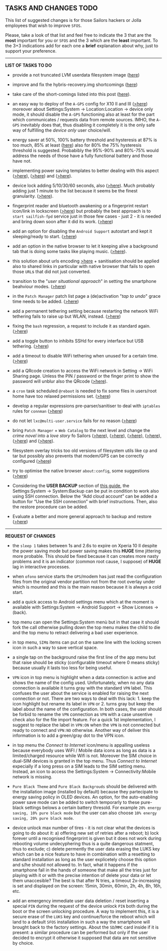 ## TASKS AND CHANGES TODO

This list of suggested changes is for those Sailors hackers or Jolla employees that wish to improve `SFOS`. 

Please, take a look of that list and feel free to indicate the 3 that are the **most** important for you or `SFOS` and the 3 which are the **least** important. To the 3+3 indications add for each one a **brief** explanation about why, just to support your preference.

---

**LIST OF TASKS TO DO**

* provide a not truncated LVM userdata filesystem image ([here](todo/truncated-LVM-volume-issue.md))

* improve and fix the hybris-recovery.img shortcomings ([here](recovery-image-refactoring.md))

* take care of the short-comings listed into this post ([here](todo/first-impact-with-sailfish-os.md)). 
 
* an easy way to deploy of the `A-GPS` config for X10 II and III ([>here](https://forum.sailfishos.org/t/quick-start-guide-v1-4-2/15857/6)) moreover about Settings:System -> Location:Location -> device only mode, it should disable the `A-GPS` functioning also at least for the part which communicates / requests data from remote sources. IMHO, the `A-GPS` inevitably does that, thus disabling it completely it is the only safe way of fulfilling the *device only* user choice/will.

* energy saver at 50%, 100% battery threshold and hysteresis at 87% is too much, 85% at least ([here](knowhow/battery-recharge-and-power-saving.md)) also for 80% the 75% hysteresis threshold is suggested. Probabibly the 95%-90% and 80%-75% would address the needs of those have a fully functional battery and those have not.

* implementing power saving templates to better dealing with this aspect ([>here](https://forum.sailfishos.org/t/please-add-function-for-automatic-power-saving-mode/7322/23)), ([>here](https://forum.sailfishos.org/t/the-bluetooth-crazy-cpu-usage-creates-battery-drain/16070/1)) and ([>here](https://forum.sailfishos.org/t/energy-saving-for-xperia-10-ii-and-iii/15883/1)).

* device lock adding 5/10/30/60 seconds, also ([>here](https://forum.sailfishos.org/t/custom-timeouts-for-automatic-device-lock-or-at-least-more-options/8513/3)). Much probably adding just 1 minute to the list because it seems be the finest granularity. ([>here](https://forum.sailfishos.org/t/custom-timeouts-for-automatic-device-lock-or-at-least-more-options/8513/6)).

* fingerprint reader and bluetooth awakening or a fingerprint restart icon/link in lockscreen ([>here](https://forum.sailfishos.org/t/fingerprint-reader-restart-in-lockscreen/15878/4)) but probably the best approach is to `start sailfish-fpd` service just in those few cases - just 2 - it is needed and bring down soon after it did its work. ([>here](https://forum.sailfishos.org/t/patches-by-ichthyosaurus/15387/48))

* add an option for disabling the `Android Support` autostart and kept it sleeping/ready to start. ([>here](https://forum.sailfishos.org/t/energy-saving-for-xperia-10-ii-and-iii/15883/1))

* add an option in the native browser to let it keeping alive a background tab that is doing some tasks like playing music. ([>here](https://forum.sailfishos.org/t/an-option-to-keep-alive-a-background-tab-in-native-browser/15884/1)).

* this solution about urls encoding [>here](https://forum.sailfishos.org/t/4-4-0-72-browser-url-copy-does-not-encode-uri-string/13152/11) + sanitisation should be applied also to shared links in particular with native browser that fails to open those `URL`s that did not just converted.

* transition to the "*user situational approach*" in setting the smartphone beahviour modes. ([>here](https://forum.sailfishos.org/t/energy-saving-for-xperia-10-ii-and-iii/15883/2))

* in the `Patch Manager` patch list page a (de)activation "*tap to undo*" grace time needs to be added. ([>here](https://forum.sailfishos.org/t/patch-manager-de-activation-tap-to-undo/15986/1))

* add a permanent tethering setting because restarting the network WiFi tethering fails to raise up but WLAN, instead. ([>here](https://forum.sailfishos.org/t/restarting-the-network-wifi-tethering-fails-to-raise-up-but-wlan-instead/15946/1))

* fixing the `bash` regression, a request to include it as standard again. ([>here](https://forum.sailfishos.org/t/4-0-1-45-bash-regression-request-to-include-it-as-standard-again/4659/18))

* add a toggle button to inhibits SSHd for every interface but USB tethering. ([>here](https://forum.sailfishos.org/t/a-toggle-button-to-inhibits-sshd-for-every-interface-but-usb-tethering/15996/1))

* add a timeout to disable WiFi tethering when unused for a certain time. ([>here](https://forum.sailfishos.org/t/a-toggle-button-to-inhibits-sshd-for-every-interface-but-usb-tethering/15996/1))

* add a QRcode creation to access the WiFi network in Setting -> WiFi Sharing page. Unless the PIN / password or the finger print to show the password will unblur also the QRcode ([>here](https://forum.sailfishos.org/t/wifi-sharing-in-settings-does-not-display-a-qrcode/16079/1)).

* a `cron` task scheduled `@reboot`  is needed to fix some files in users/root home have too relaxed permissions set. ([>here](https://forum.sailfishos.org/t/some-files-in-users-root-home-have-too-relaxed-permissions-set/16004/1))

* develop a regular expressions pre-parser/sanitiser to deal with `iptables` rules for `connman` ([>here](https://forum.sailfishos.org/t/the-00-devmode-firewall-conf-does-not-apply/15990/4))

* do not let `lxc@multi-user.service` fails for no reason ([>here](https://forum.sailfishos.org/t/quick-start-guide-v1-5-5-3/15857/39))

* bring `Patch Manager` + `Web Catalog` to the next level and change the *crime novel* into a *love story* fo Sailors ([>here](https://forum.sailfishos.org/t/rfc-adding-shell-scripting-capabilities-will-bring-pm2-to-the-next-level/15987/5)), ([>here](https://forum.sailfishos.org/t/patch-manager-warning-label-to-add/15950/1)), ([>here](https://forum.sailfishos.org/t/rfc-adding-shell-scripting-capabilities-will-bring-pm2-to-the-next-level/15987/16)), ([>here](https://forum.sailfishos.org/t/rfc-adding-shell-scripting-capabilities-will-bring-pm2-to-the-next-level/15987/21)), ([>here](https://forum.sailfishos.org/t/rfc-adding-shell-scripting-capabilities-will-bring-pm2-to-the-next-level/15987/26)) and ([>here](https://forum.sailfishos.org/t/is-there-a-future-for-sailfishos/15463/112)).

* filesystem overlay tricks too old versions of filesystem utils like cp and tar but possibly also prevents that modem/GPS can be correctly configured ([>here](https://forum.sailfishos.org/t/the-coreutils-cp-and-gnu-tar-version-are-too-old-to-support-filesystem-overlay-correctly/16027/1))

* try to optimise the native browser `about:config`, some suggestions ([>here](https://forum.sailfishos.org/t/my-wishes-of-the-next-release-just-fixup-e-g-the-oom-killer-situations/15541/17))

* Considering the **USER BACKUP** section of [this guide](quick-start-guide.md), the Settings:System → System:Backup can be put in condition to work also using SSH connection. Below the “Add cloud account” can be added a button for “Use the SSH connection” with brief instructions. Then, also the restore procedure can be added.

* Evaluate a better and more general approach to backup and restore ([>here](https://forum.sailfishos.org/t/the-home-users-backup-my-backup-app-suggestions-for-improvements/16161/1))

---

**REQUEST OF CHANGES**

* the `sleep 1` takes between 1s and 2.6s to expire on Xperia 10 II despite the power saving mode but power saving makes this **HUGE** time jittering more probable. This should be fixed because it can creates more nasty problems and it is an indicator (common root cause, I suppose) of **HUGE** lag in interactive processes.

* when `ofono` service starts the `GPS`/modem has just read the configuration files from the original vendor partition not from the root overlay under which is mounted and this is the main reason because it is always a cold start.

* add a quick access to Android settings menu which at the moment is available with Settings:System -> Android Support -> Show Licenses -> (back).

* top menu can open the Settings:System menù but in that case it should fork the call otherwise pulling down the top menu makes the child to die and the top menu to retract delivering a bad user experience.

* in top menu, `SIM`s items can put on the same line with the locking screen icon in such a way to save vertical space.

* a single tap on the background raise the first line of the app menu but that raise should be sticky (configurable timeout where 0 means sticky) because usually it lasts too less for being useful.

* `VPN` icon in top menu is highlight when a data connection is active and shows the name of the config used. Unfortunately, when no any data connection is available it turns gray with the standard `VPN` label. This confuses the user about the service is enabled for raising the next connection or not. There are two ways to deal with this lack: 1. keep the icon highlight but rename its label in `VPN` or 2. turns gray but keep the label about the name of the configuration. In both cases, the user should be forbid to rename the `VPN` connection as `VPN` with a case unsentive check also for the file import feature. For a quick 1st implementation, I suggest to replace the label in `VPN:ON` when the `VPN` is not connected but ready to connect and `VPN:NO` otherwise. Another way of deliver this information is to add a green/gray dot to the VPN icon.

* in top menu the *Connect to Internet* icon/menu is appalling useless because everybody uses WiFI / Mobile data icons as long as data is a limited/charged resource while Wifi is not. Moreover the SIM choice in dual-SIM devices is granted in the top menu. Thus *Connect to Internet* expecially if a long press on a SIM leads to the SIM setting menu. Instead, an icon to access the Settings:System -> Connectivity:Mobile network is missing.

* `Pure Black Theme` and `Pure Black Backgrouds` should be delivered with the installation image (installed by default) because they partecipate to energy saving policy in OLED devices. An option, for the auto-enabling power save mode can be added to switch temporarly to these pure-black settings belows a certain battery thresold. For example `20% energy saving, 10% pure black mode` but the user can also choose `10% energy saving, 20% pure black mode`.

* device unlock max number of tires - it is not clear what the devices is going to do about it: a) offering new set of retries after a reboot; b) lock forever until a recognised fingerprint is given but it does not work during rebooting volume undecyphering thus is a quite dangerous statment, thus to exclude; c) delete permently the user data erasing the LUKS key which can be a nice feature to have in combination with a resetting to standard installation as long as the user explicetely choose this option and s/he should not allowed to. In fact, what it happens if the smartphone fall in the hands of someone that make all the tries just for playing with it or with the precise intention of delete your data or let them unaccesible? The best is that after N tries, a timeout 2x-increasing is set and displayed on the screen: 15min, 30min, 60min, 2h, 4h, 8h, 16h, etc.

* add an emergency immediate user data deletion / reset inserting a special `PIN` during the request of the device unlock `PIN` both during the boot or the screen unlocking procedure. A way to implement this, it is a secure erase of the `LUKS` key and continue/force the reboot which will land to a default `SFOS` installation in such a way the smartphone will brought back to the factory settings. About the `SD`/`MMC` card inside if it is present: a similar procedure can be performed but only if the user decided to encrypt it otherwise it supposed that data are not sensitive by choice.
